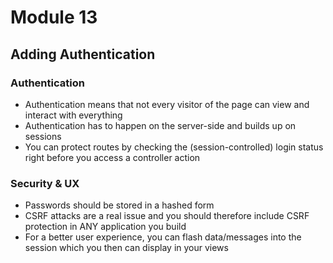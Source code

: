 # Module 13

## Adding Authentication

### Authentication

* Authentication means that not every visitor of the page can view and interact with everything
* Authentication has to happen on the server-side and builds up on sessions
* You can protect routes by checking the (session-controlled) login status right before you access a controller action

### Security & UX

* Passwords should be stored in a hashed form
* CSRF attacks are a real issue and you should therefore include CSRF protection in ANY application you build
* For a better user experience, you can flash data/messages into the session which you then can display in your views